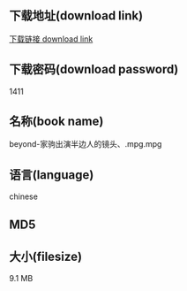 ## 下载地址(download link)
[下载链接 download link](https://tutu365.netlify.app/?s=beyond-%E5%AE%B6%E9%A9%B9%E5%87%BA%E6%BC%94%E5%8D%8A%E8%BE%B9%E4%BA%BA%E7%9A%84%E9%95%9C%E5%A4%B4%E3%80%81.mpg)

## 下载密码(download password)
1411

## 名称(book name)
beyond-家驹出演半边人的镜头、.mpg.mpg

## 语言(language)
chinese

## MD5


## 大小(filesize)
9.1 MB
